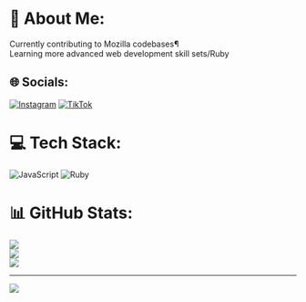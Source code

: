 # 💫 About Me:
Currently contributing to Mozilla codebases¶<br>Learning more advanced web development skill sets/Ruby


## 🌐 Socials:
[![Instagram](https://img.shields.io/badge/Instagram-%23E4405F.svg?logo=Instagram&logoColor=white)](https://instagram.com/vincelmao) [![TikTok](https://img.shields.io/badge/TikTok-%23000000.svg?logo=TikTok&logoColor=white)](https://tiktok.com/@vincelmao) 

# 💻 Tech Stack:
![JavaScript](https://img.shields.io/badge/javascript-%23323330.svg?style=for-the-badge&logo=javascript&logoColor=%23F7DF1E) ![Ruby](https://img.shields.io/badge/ruby-%23CC342D.svg?style=for-the-badge&logo=ruby&logoColor=white)
# 📊 GitHub Stats:
![](https://github-readme-stats.vercel.app/api?username=vincentlmao&theme=react&hide_border=false&include_all_commits=false&count_private=false)<br/>
![](https://github-readme-streak-stats.herokuapp.com/?user=vincentlmao&theme=react&hide_border=false)<br/>
![](https://github-readme-stats.vercel.app/api/top-langs/?username=vincentlmao&theme=react&hide_border=false&include_all_commits=false&count_private=false&layout=compact)

---
[![](https://visitcount.itsvg.in/api?id=vincentlmao&icon=0&color=0)](https://visitcount.itsvg.in)

<!-- Proudly created with GPRM ( https://gprm.itsvg.in ) -->
